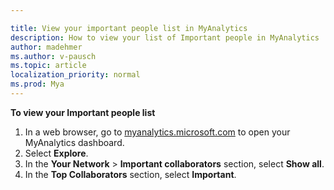 ```yaml
---

title: View your important people list in MyAnalytics
description: How to view your list of Important people in MyAnalytics 
author: madehmer
ms.author: v-pausch
ms.topic: article
localization_priority: normal 
ms.prod: Mya
---
```


**To view your Important people list**

1. In a web browser, go to [myanalytics.microsoft.com](https://myanalytics.microsoft.com) to open your MyAnalytics dashboard.
2. Select **Explore**.
3. In the **Your Network** > **Important collaborators** section, select **Show all**.
4. In the **Top Collaborators** section, select **Important**.
